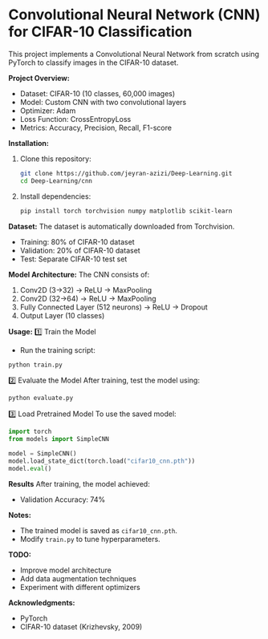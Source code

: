 # Convolutional Neural Network (CNN) for CIFAR-10 Classification

This project implements a Convolutional Neural Network from scratch using PyTorch to classify images in the CIFAR-10 dataset.

**Project Overview:**
- Dataset: CIFAR-10 (10 classes, 60,000 images)
- Model: Custom CNN with two convolutional layers
- Optimizer: Adam
- Loss Function: CrossEntropyLoss
- Metrics: Accuracy, Precision, Recall, F1-score

**Installation:**
1. Clone this repository:
   ```bash
   git clone https://github.com/jeyran-azizi/Deep-Learning.git
   cd Deep-Learning/cnn
   ```
2. Install dependencies:
   ```bash
   pip install torch torchvision numpy matplotlib scikit-learn
   ```

**Dataset:**
The dataset is automatically downloaded from Torchvision.
- Training: 80% of CIFAR-10 dataset
- Validation: 20% of CIFAR-10 dataset
- Test: Separate CIFAR-10 test set

**Model Architecture:**
The CNN consists of:
1. Conv2D (3→32) → ReLU → MaxPooling
2. Conv2D (32→64) → ReLU → MaxPooling
3. Fully Connected Layer (512 neurons) → ReLU → Dropout
4. Output Layer (10 classes)

**Usage:**
1️⃣ Train the Model
- Run the training script:
```bash
python train.py
```

2️⃣ Evaluate the Model
After training, test the model using:
```bash
python evaluate.py
```

3️⃣ Load Pretrained Model
To use the saved model:
```python
import torch
from models import SimpleCNN

model = SimpleCNN()
model.load_state_dict(torch.load("cifar10_cnn.pth"))
model.eval()
```

**Results**
After training, the model achieved:
- Validation Accuracy: 74%

**Notes:**
- The trained model is saved as `cifar10_cnn.pth`.
- Modify `train.py` to tune hyperparameters.

**TODO:**
- Improve model architecture
- Add data augmentation techniques
- Experiment with different optimizers

**Acknowledgments:**
- PyTorch
- CIFAR-10 dataset (Krizhevsky, 2009)
